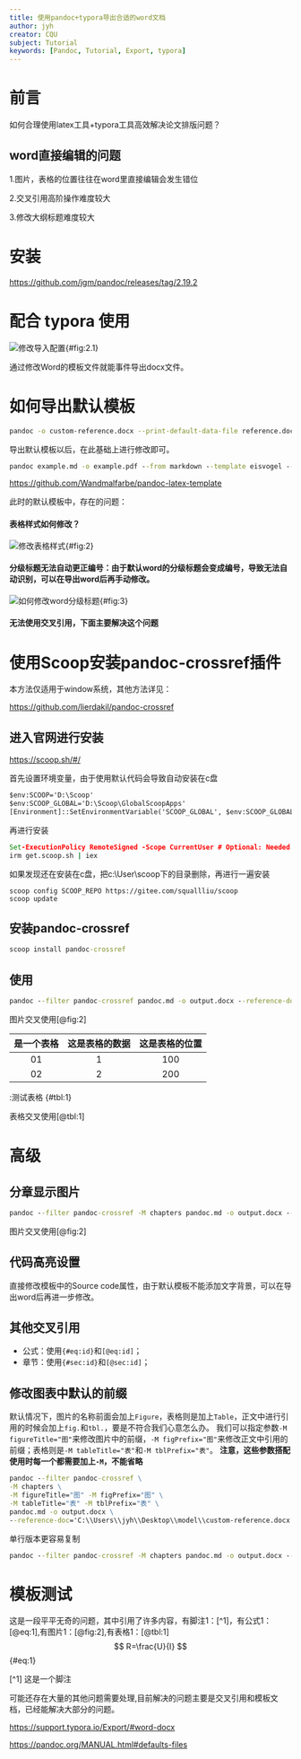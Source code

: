 ```yaml
---
title: 使用pandoc+typora导出合适的word文档
author: jyh
creator: CQU
subject: Tutorial
keywords: [Pandoc, Tutorial, Export, typora]
---
```


# 前言

如何合理使用latex工具+typora工具高效解决论文排版问题？

## word直接编辑的问题

1.图片，表格的位置往往在word里直接编辑会发生错位

2.交叉引用高阶操作难度较大

3.修改大纲标题难度较大



# 安装

<https://github.com/jgm/pandoc/releases/tag/2.19.2>

# 配合 typora 使用

![修改导入配置](https://picgo-1259245122.cos.ap-shanghai.myqcloud.com/img/note/springcloud/202210222325853.png){#fig:2.1}

通过修改Word的模板文件就能事件导出docx文件。

# 如何导出默认模板

```bash
pandoc -o custom-reference.docx --print-default-data-file reference.docx.
```

导出默认模板以后，在此基础上进行修改即可。

```cmd
pandoc example.md -o example.pdf --from markdown --template eisvogel --listings
```

<https://github.com/Wandmalfarbe/pandoc-latex-template>

此时的默认模板中，存在的问题：

#### 表格样式如何修改？

![修改表格样式](https://picgo-1259245122.cos.ap-shanghai.myqcloud.com/img/note/springcloud/202210222325444.png){#fig:2}

#### 分级标题无法自动更正编号：由于默认word的分级标题会变成编号，导致无法自动识别，可以在导出word后再手动修改。

![如何修改word分级标题](https://picgo-1259245122.cos.ap-shanghai.myqcloud.com/img/note/springcloud/202210232001327.png){#fig:3}

#### 无法使用交叉引用，下面主要解决这个问题

# 使用Scoop安装pandoc-crossref插件

本方法仅适用于window系统，其他方法详见：

<https://github.com/lierdakil/pandoc-crossref>

## 进入官网进行安装

<https://scoop.sh/#/>

首先设置环境变量，由于使用默认代码会导致自动安装在c盘

```cmd
$env:SCOOP='D:\Scoop'
$env:SCOOP_GLOBAL='D:\Scoop\GlobalScoopApps'
[Environment]::SetEnvironmentVariable('SCOOP_GLOBAL', $env:SCOOP_GLOBAL, 'Machine')
```

再进行安装

```cmd
Set-ExecutionPolicy RemoteSigned -Scope CurrentUser # Optional: Needed to run a remote script the first time
irm get.scoop.sh | iex
```

如果发现还在安装在c盘，把c:\User\scoop下的目录删除，再进行一遍安装

```CMD
scoop config SCOOP_REPO https://gitee.com/squallliu/scoop
scoop update
```



## 安装pandoc-crossref

```cmd
scoop install pandoc-crossref
```

## 使用

```cmd
pandoc --filter pandoc-crossref pandoc.md -o output.docx --reference-doc='C:\\Users\\jyh\\Desktop\\model\\custom-reference.docx'
```

图片交叉使用[@fig:2]

| 是一个表格 | 这是表格的数据 | 这是表格的位置 |
| :--------: | :------------: | :------------: |
|     01     |       1        |      100       |
|     02     |       2        |      200       |

:测试表格 {#tbl:1}

表格交叉使用[@tbl:1]

# 高级

## 分章显示图片

```cmd
pandoc --filter pandoc-crossref -M chapters pandoc.md -o output.docx --reference-doc='C:\\Users\\jyh\\Desktop\\model\\custom-reference.docx'
```

图片交叉使用[@fig:2]

## 代码高亮设置

直接修改模板中的Source code属性，由于默认模板不能添加文字背景，可以在导出word后再进一步修改。

## 其他交叉引用

- 公式：使用`{#eq:id}`和`[@eq:id]`；
- 章节：使用`{#sec:id}`和`[@sec:id]`；

## 修改图表中默认的前缀

默认情况下，图片的名称前面会加上`Figure`，表格则是加上`Table`，正文中进行引用的时候会加上`fig.`和`tbl.`，要是不符合我们心意怎么办。 我们可以指定参数`-M figureTitle="图"`来修改图片中的前缀，`-M figPrefix="图"`来修改正文中引用的前缀；表格则是`-M tableTitle="表"`和`-M tblPrefix="表"`。 **注意，这些参数搭配使用时每一个都需要加上`-M`，不能省略**

```cmd
pandoc --filter pandoc-crossref \
-M chapters \
-M figureTitle="图" -M figPrefix="图" \
-M tableTitle="表" -M tblPrefix="表" \
pandoc.md -o output.docx \
--reference-doc='C:\\Users\\jyh\\Desktop\\model\\custom-reference.docx'
```

单行版本更容易复制

```cmd
pandoc --filter pandoc-crossref -M chapters pandoc.md -o output.docx --reference-doc='C:\\Users\\jyh\\Desktop\\model\\custom-reference.docx'
```





# 模板测试

这是一段平平无奇的问题，其中引用了许多内容，有脚注1：[^1]，有公式1：[@eq:1],有图片1：[@fig:2],有表格1：[@tbl:1]
$$
R=\frac{U}{I} 
$$ {#eq:1}




[^1] 这是一个脚注

可能还存在大量的其他问题需要处理,目前解决的问题主要是交叉引用和模板文档，已经能解决大部分的问题。

<https://support.typora.io/Export/#word-docx>

<https://pandoc.org/MANUAL.html#defaults-files>